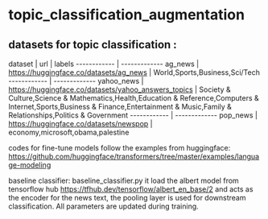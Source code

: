 # topic_classification_augmentation


## datasets for topic classification :

dataset | url  |  labels 
------------ | -------------
ag_news | https://huggingface.co/datasets/ag_news | World,Sports,Business,Sci/Tech
------------ | -------------
yahoo_news | https://huggingface.co/datasets/yahoo_answers_topics  | Society & Culture,Science & Mathematics,Health,Education & Reference,Computers & Internet,Sports,Business & Finance,Entertainment & Music,Family & Relationships,Politics & Government
------------ | -------------
pop_news | https://huggingface.co/datasets/newspop | economy,microsoft,obama,palestine





codes for fine-tune models follow the examples from huggingface: https://github.com/huggingface/transformers/tree/master/examples/language-modeling

baseline classifier: baseline_classifier.py
it load the albert model from tensorflow hub https://tfhub.dev/tensorflow/albert_en_base/2 
and acts as the encoder for the news text, 
the pooling layer is used for downstream classification.
All parameters are updated during training.
